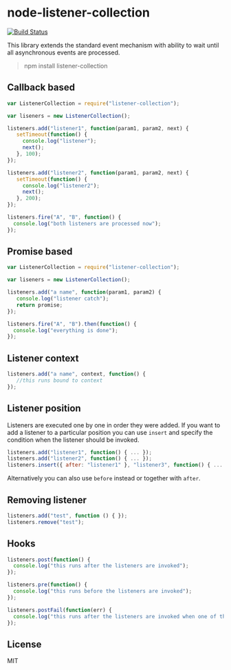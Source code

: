 # node-listener-collection

[![Build Status](https://travis-ci.org/pofider/node-listener-collection.png?branch=master)](https://travis-ci.org/pofider/node-listener-collection)

This library extends the standard event mechanism with ability to wait until all asynchronous events are processed.

> npm install listener-collection


## Callback based
```js
var ListenerCollection = require("listener-collection");

var liseners = new ListenerCollection();

listeners.add("listener1", function(param1, param2, next) {
   setTimeout(function() {
     console.log("listener");  
     next();
   }, 100);
});

listeners.add("listener2", function(param1, param2, next) {
   setTimeout(function() {
     console.log("listener2");  
     next();
   }, 200);
});

listeners.fire("A", "B", function() {
  console.log("both listeners are processed now");
});
```

## Promise based
```js
var ListenerCollection = require("listener-collection");

var liseners = new ListenerCollection();

listeners.add("a name", function(param1, param2) {
   console.log("listener catch");  
   return promise;   
});

listeners.fire("A", "B").then(function() {
  console.log("everything is done");
});
```

## Listener context

```js
listeners.add("a name", context, function() {
   //this runs bound to context
});
```

## Listener position

Listeners are executed one by one in order they were added.  If you want to add a listener to a particular position you can use `insert` and specify the condition when the listener should be invoked.

```js
listeners.add("listener1", function() { ... });
listeners.add("listener2", function() { ... });
listeners.insert({ after: "listener1" }, "listener3", function() { ... });
```
Alternatively you can also use `before` instead or together with `after`. 

## Removing listener

```js
listeners.add("test", function () { });
listeners.remove("test");
```


## Hooks


```js
listeners.post(function() {
  console.log("this runs after the listeners are invoked");
});

listeners.pre(function() {
  console.log("this runs before the listeners are invoked");
});

listeners.postFail(function(err) {
  console.log("this runs after the listeners are invoked when one of the listeners fails");
});
```

## License 
MIT
